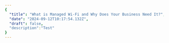 ```yaml
---
{
  "title": "What is Managed Wi-Fi and Why Does Your Business Need It?",
  "date": "2024-09-12T10:17:54.132Z",
  "draft": false,
  "description":"Test"
}
---
```

        
